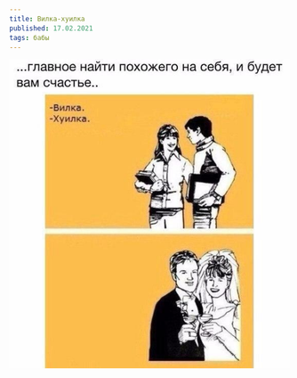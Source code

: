 ```yaml
---
title: Вилка-хуилка
published: 17.02.2021
tags: бабы
---
```


![nQv7CaZ-98g](../content/nQv7CaZ-98g.jpg)